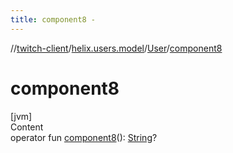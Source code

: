 ```yaml
---
title: component8 -
---
```

//[twitch-client](../../index.md)/[helix.users.model](../index.md)/[User](index.md)/[component8](component8.md)



# component8  
[jvm]  
Content  
operator fun [component8](component8.md)(): [String](https://kotlinlang.org/api/latest/jvm/stdlib/kotlin/-string/index.html)?  



